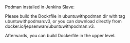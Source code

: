 Podman installed in Jenkins Slave:

Please build the Dockrfile in ubuntuwithpodman dir with tag ubuntuwithpodman:v3, 
or you can download directly from docker.io/jepsenwan/ubuntuwithpodman:v3.

Afterwards, you can build Dockerfile in the upper level.
